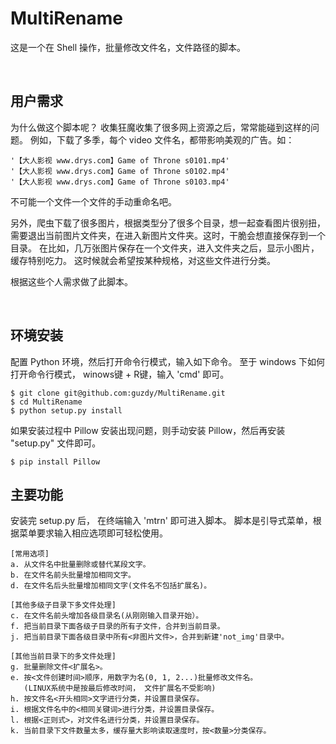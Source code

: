 MultiRename
============

这是一个在 Shell 操作，批量修改文件名，文件路径的脚本。

<br />

用户需求
-------
为什么做这个脚本呢？
收集狂魔收集了很多网上资源之后，常常能碰到这样的问题。
例如，下载了多季，每个 video 文件名，都带影响美观的广告。如：
```file_list
'【大人影视 www.drys.com】Game of Throne s0101.mp4'
'【大人影视 www.drys.com】Game of Throne s0102.mp4'
'【大人影视 www.drys.com】Game of Throne s0103.mp4'
```
不可能一个文件一个文件的手动重命名吧。

另外，爬虫下载了很多图片，根据类型分了很多个目录，想一起查看图片很别扭，
需要退出当前图片文件夹，在进入新图片文件夹。这时，干脆会想直接保存到一个目录。
在比如，几万张图片保存在一个文件夹，进入文件夹之后，显示小图片，缓存特别吃力。
这时候就会希望按某种规格，对这些文件进行分类。

根据这些个人需求做了此脚本。

<br />

环境安装
-------

配置 Python 环境，然后打开命令行模式，输入如下命令。
至于 windows 下如何打开命令行模式， winows键 + R键，输入 'cmd' 即可。

```shell
$ git clone git@github.com:guzdy/MultiRename.git
$ cd MultiRename
$ python setup.py install
```
如果安装过程中 Pillow 安装出现问题，则手动安装 Pillow，然后再安装 "setup.py" 文件即可。

```shell
$ pip install Pillow
```

主要功能
-------

安装完 setup.py 后， 在终端输入 'mtrn' 即可进入脚本。
脚本是引导式菜单，根据菜单要求输入相应选项即可轻松使用。


```shell
[常用选项] 
a. 从文件名中批量删除或替代某段文字。
b. 在文件名前头批量增加相同文字。
d. 在文件名后头批量增加相同文字(文件名不包括扩展名)。

[其他多级子目录下多文件处理]
c. 在文件名前头增加各级目录名(从刚刚输入目录开始）。
f. 把当前目录下面各级子目录的所有子文件，合并到当前目录。
j. 把当前目录下面各级目录中所有<非图片文件>，合并到新建'not_img'目录中。

[其他当前目录下的多文件处理] 
g. 批量删除文件<扩展名>。
e. 按<文件创建时间>顺序，用数字为名(0, 1, 2...)批量修改文件名。
   (LINUX系统中是按最后修改时间， 文件扩展名不受影响)
h. 按文件名<开头相同>文字进行分类，并设置目录保存。
i. 根据文件名中的<相同关键词>进行分类，并设置目录保存。
l. 根据<正则式>，对文件名进行分类，并设置目录保存。
k. 当前目录下文件数量太多，缓存量大影响读取速度时，按<数量>分类保存。
```
